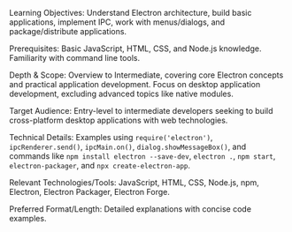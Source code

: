 Learning Objectives: Understand Electron architecture, build basic applications, implement IPC, work with menus/dialogs, and package/distribute applications.

Prerequisites: Basic JavaScript, HTML, CSS, and Node.js knowledge. Familiarity with command line tools.

Depth & Scope: Overview to Intermediate, covering core Electron concepts and practical application development. Focus on desktop application development, excluding advanced topics like native modules.

Target Audience: Entry-level to intermediate developers seeking to build cross-platform desktop applications with web technologies.

Technical Details: Examples using `require('electron')`, `ipcRenderer.send()`, `ipcMain.on()`, `dialog.showMessageBox()`, and commands like `npm install electron --save-dev`, `electron .`, `npm start`, `electron-packager`, and `npx create-electron-app`.

Relevant Technologies/Tools: JavaScript, HTML, CSS, Node.js, npm, Electron, Electron Packager, Electron Forge.

Preferred Format/Length: Detailed explanations with concise code examples.
